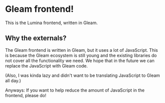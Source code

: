# Gleam frontend!

This is the Lumina frontend, written in Gleam.

## Why the externals?

The Gleam frontend is written in Gleam, but it uses a lot of JavaScript. This is because the Gleam ecosystem is still young and the existing libraries do not cover all the functionality we need. We hope that in the future we can replace the JavaScript with Gleam code.

(Also, I was kinda lazy and didn't want to be translating JavaScript to Gleam all day.)


Anyways: If you want to help reduce the amount of JavaScript in the frontend, please do!
